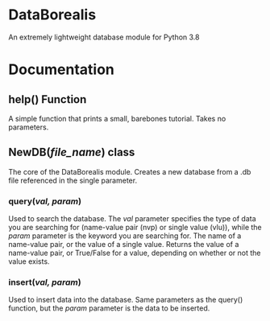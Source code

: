 # DataBorealis
An extremely lightweight database module for Python 3.8

# Documentation
## help() Function
A simple function that prints a small, barebones tutorial. Takes no parameters.

## NewDB(*file_name*) class
The core of the DataBorealis module. Creates a new database from a .db file referenced in the single parameter.
### query(*val, param*)
Used to search the database. The *val* parameter specifies the type of data you are searching for (name-value pair (nvp) or single value (vlu)), while the *param* parameter is the keyword you are searching for. The name of a name-value pair, or the value of a single value. Returns the value of a name-value pair, or True/False for a value, depending on whether or not the value exists.
### insert(*val, param*)
Used to insert data into the database. Same parameters as the query() function, but the *param* parameter is the data to be inserted.
